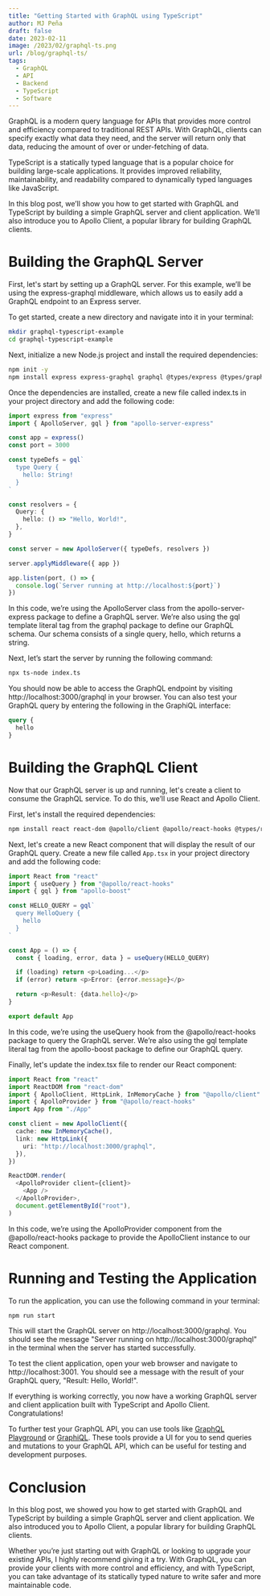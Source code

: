 ```yaml
---
title: "Getting Started with GraphQL using TypeScript"
author: MJ Peña
draft: false
date: 2023-02-11
image: /2023/02/graphql-ts.png
url: /blog/graphql-ts/
tags:
  - GraphQL
  - API
  - Backend
  - TypeScript
  - Software
---
```


GraphQL is a modern query language for APIs that provides more control and efficiency compared to traditional REST APIs. With GraphQL, clients can specify exactly what data they need, and the server will return only that data, reducing the amount of over or under-fetching of data.

TypeScript is a statically typed language that is a popular choice for building large-scale applications. It provides improved reliability, maintainability, and readability compared to dynamically typed languages like JavaScript.

In this blog post, we’ll show you how to get started with GraphQL and TypeScript by building a simple GraphQL server and client application. We’ll also introduce you to Apollo Client, a popular library for building GraphQL clients.

# Building the GraphQL Server

First, let's start by setting up a GraphQL server. For this example, we’ll be using the express-graphql middleware, which allows us to easily add a GraphQL endpoint to an Express server.

To get started, create a new directory and navigate into it in your terminal:

```bash
mkdir graphql-typescript-example
cd graphql-typescript-example
```

Next, initialize a new Node.js project and install the required dependencies:

```bash
npm init -y
npm install express express-graphql graphql @types/express @types/graphql

```

Once the dependencies are installed, create a new file called index.ts in your project directory and add the following code:

```typescript
import express from "express"
import { ApolloServer, gql } from "apollo-server-express"

const app = express()
const port = 3000

const typeDefs = gql`
  type Query {
    hello: String!
  }
`

const resolvers = {
  Query: {
    hello: () => "Hello, World!",
  },
}

const server = new ApolloServer({ typeDefs, resolvers })

server.applyMiddleware({ app })

app.listen(port, () => {
  console.log(`Server running at http://localhost:${port}`)
})
```

In this code, we’re using the ApolloServer class from the apollo-server-express package to define a GraphQL server. We’re also using the gql template literal tag from the graphql package to define our GraphQL schema. Our schema consists of a single query, hello, which returns a string.

Next, let’s start the server by running the following command:

```bash
npx ts-node index.ts
```

You should now be able to access the GraphQL endpoint by visiting http://localhost:3000/graphql in your browser. You can also test your GraphQL query by entering the following in the GraphiQL interface:

```graphql
query {
  hello
}
```

# Building the GraphQL Client

Now that our GraphQL server is up and running, let's create a client to consume the GraphQL service. To do this, we’ll use React and Apollo Client.

First, let's install the required dependencies:

```bash
npm install react react-dom @apollo/client @apollo/react-hooks @types/react @types/react

```

Next, let's create a new React component that will display the result of our GraphQL query. Create a new file called `App.tsx` in your project directory and add the following code:

```typescript
import React from "react"
import { useQuery } from "@apollo/react-hooks"
import { gql } from "apollo-boost"

const HELLO_QUERY = gql`
  query HelloQuery {
    hello
  }
`

const App = () => {
  const { loading, error, data } = useQuery(HELLO_QUERY)

  if (loading) return <p>Loading...</p>
  if (error) return <p>Error: {error.message}</p>

  return <p>Result: {data.hello}</p>
}

export default App
```

In this code, we’re using the useQuery hook from the @apollo/react-hooks package to query the GraphQL server. We’re also using the gql template literal tag from the apollo-boost package to define our GraphQL query.

Finally, let's update the index.tsx file to render our React component:

```typescript
import React from "react"
import ReactDOM from "react-dom"
import { ApolloClient, HttpLink, InMemoryCache } from "@apollo/client"
import { ApolloProvider } from "@apollo/react-hooks"
import App from "./App"

const client = new ApolloClient({
  cache: new InMemoryCache(),
  link: new HttpLink({
    uri: "http://localhost:3000/graphql",
  }),
})

ReactDOM.render(
  <ApolloProvider client={client}>
    <App />
  </ApolloProvider>,
  document.getElementById("root"),
)
```

In this code, we’re using the ApolloProvider component from the @apollo/react-hooks package to provide the ApolloClient instance to our React component.

# Running and Testing the Application

To run the application, you can use the following command in your terminal:

```bash
npm run start
```

This will start the GraphQL server on http://localhost:3000/graphql. You should see the message "Server running on http://localhost:3000/graphql" in the terminal when the server has started successfully.

To test the client application, open your web browser and navigate to http://localhost:3001. You should see a message with the result of your GraphQL query, "Result: Hello, World!".

If everything is working correctly, you now have a working GraphQL server and client application built with TypeScript and Apollo Client. Congratulations!

To further test your GraphQL API, you can use tools like [GraphQL Playground](https://github.com/prisma-labs/graphql-playground) or [GraphiQL](https://github.com/graphql/graphiql). These tools provide a UI for you to send queries and mutations to your GraphQL API, which can be useful for testing and development purposes.

# Conclusion

In this blog post, we showed you how to get started with GraphQL and TypeScript by building a simple GraphQL server and client application. We also introduced you to Apollo Client, a popular library for building GraphQL clients.

Whether you’re just starting out with GraphQL or looking to upgrade your existing APIs, I highly recommend giving it a try. With GraphQL, you can provide your clients with more control and efficiency, and with TypeScript, you can take advantage of its statically typed nature to write safer and more maintainable code.
